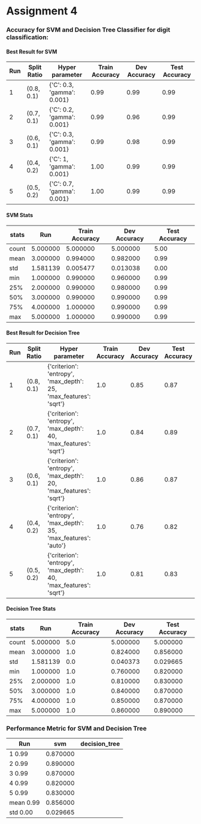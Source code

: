# Assignment 4

### Accuracy for SVM and Decision Tree Classifier for digit classification:

#### Best Result for SVM

| Run | Split Ratio |              Hyper parameter |   Train Accuracy |   Dev Accuracy |   Test Accuracy |
| --- | --- | --- | --- | --- | --- |
|    1 | (0.8, 0.1) | {'C': 0.3, 'gamma': 0.001}    |        0.99     |     0.99      |     0.99 |
|    2 | (0.7, 0.1) | {'C': 0.2, 'gamma': 0.001}    |        0.99     |     0.96      |     0.99 |
|    3 | (0.6, 0.1) | {'C': 0.3, 'gamma': 0.001}    |        0.99     |     0.98      |     0.99 |
|    4 | (0.4, 0.2) |   {'C': 1, 'gamma': 0.001}    |        1.00     |     0.99      |     0.99 |
|    5 | (0.5, 0.2) | {'C': 0.7, 'gamma': 0.001}    |        1.00     |     0.99      |     0.99 |

#### SVM Stats
| stats |          Run | Train Accuracy | Dev Accuracy | Test Accuracy |
| --- | --- | --- | --- | --- |
|count | 5.000000    |    5.000000   |   5.000000     |      5.00 |
|mean  | 3.000000    |    0.994000   |   0.982000     |      0.99 |
|std   | 1.581139    |    0.005477   |   0.013038     |      0.00 |
|min   | 1.000000    |    0.990000   |   0.960000     |      0.99 |
|25%   | 2.000000    |    0.990000   |   0.980000     |      0.99 |
|50%   | 3.000000    |    0.990000   |   0.990000     |      0.99 |
|75%   | 4.000000    |    1.000000   |   0.990000     |      0.99 |
|max   | 5.000000    |    1.000000   |   0.990000     |      0.99 |

#### Best Result for Decision Tree

| Run | Split Ratio |              Hyper parameter |   Train Accuracy |   Dev Accuracy |   Test Accuracy |
| --- | --- | --- | --- | --- | --- |
|    1  |(0.8, 0.1) | {'criterion': 'entropy', 'max_depth': 25, 'max_features': 'sqrt'}    |         1.0   |       0.85    |       0.87 |
|    2  |(0.7, 0.1) | {'criterion': 'entropy', 'max_depth': 40, 'max_features': 'sqrt'}    |         1.0   |       0.84    |       0.89 |
|    3  |(0.6, 0.1) | {'criterion': 'entropy', 'max_depth': 20, 'max_features': 'sqrt'}    |         1.0   |       0.86     |      0.87 |
|    4  |(0.4, 0.2) | {'criterion': 'entropy', 'max_depth': 35, 'max_features': 'auto'}    |         1.0   |       0.76     |      0.82 |
|    5  |(0.5, 0.2) | {'criterion': 'entropy', 'max_depth': 40, 'max_features': 'sqrt'}    |         1.0   |       0.81     |      0.83 |


#### Decision Tree Stats

| stats |          Run | Train Accuracy | Dev Accuracy | Test Accuracy |
| --- | --- | --- | --- | --- |
| count | 5.000000       |      5.0  |    5.000000   |    5.000000 |
| mean  | 3.000000       |      1.0  |    0.824000   |    0.856000 |
| std   | 1.581139       |      0.0  |    0.040373   |    0.029665 |
| min   | 1.000000       |      1.0  |    0.760000   |    0.820000 |
| 25%   | 2.000000       |      1.0  |    0.810000   |    0.830000 |
| 50%   | 3.000000       |      1.0  |    0.840000   |    0.870000 |
| 75%   | 4.000000       |      1.0  |    0.850000   |    0.870000 |
| max   | 5.000000       |      1.0  |    0.860000   |    0.890000 |


### Performance Metric for SVM and Decision Tree

| Run  |    svm | decision_tree |
| --- | --- | --- |
|   1 0.99   |    0.870000 |
|   2 0.99   |    0.890000 |
|   3 0.99   |    0.870000 |
|   4 0.99   |    0.820000 |
|   5 0.99   |    0.830000 |
| mean 0.99  |     0.856000 |
|  std 0.00  |     0.029665 |